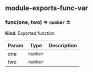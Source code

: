 <a name="module_module-exports-func-var"></a>
## module-exports-func-var
  
<a name="exp_module_module-exports-func-var--func"></a>
### func(one, two) ⇒ `number` ⏏  
**Kind**: Exported function  

| Param | Type     | Description |
| ----- | -------- | ----------- |
| one   | `number` |             |
| two   | `number` |             |


